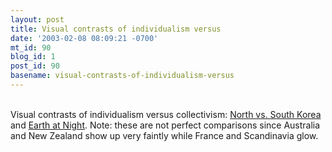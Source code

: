 ```yaml
---
layout: post
title: Visual contrasts of individualism versus
date: '2003-02-08 08:09:21 -0700'
mt_id: 90
blog_id: 1
post_id: 90
basename: visual-contrasts-of-individualism-versus
---
```

<br />Visual contrasts of individualism versus collectivism: <a href="http://www.globalsecurity.org/military/world/dprk/dprk-dark.htm">North vs. South Korea</a> and <a href="http://earthobservatory.nasa.gov/Newsroom/NewImages/Images/earth_lights.jpg">Earth at Night</a>. Note: these are not perfect comparisons since Australia and New Zealand show up very faintly while France and Scandinavia glow.<br /><br /><br />
